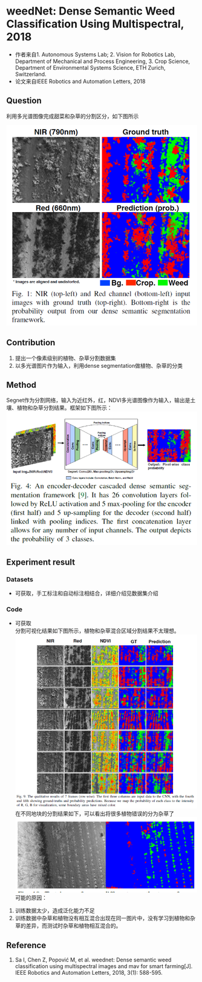 # weedNet: Dense Semantic Weed Classification Using Multispectral, 2018
- 作者来自1. Autonomous Systems Lab; 2. Vision for Robotics Lab, Department of Mechanical and Process Engineering, 3. Crop Science, Department of Environmental Systems Science, ETH Zurich, Switzerland.
- 论文来自IEEE Robotics and Automation Letters, 2018
## Question
利用多光谱图像完成甜菜和杂草的分割区分，如下图所示

![GitHub](https://github.com/ZhipengLiu6/image_cloud/raw/master/paper/multispectural/weednet/method.png "GitHub,Social Coding")



## Contribution

1. 提出一个像素级别的植物、杂草分割数据集
2. 以多光谱图片作为输入，利用dense segmentation做植物、杂草的分类

## Method
Segnet作为分割网络，输入为近红外，红，NDVI多光谱图像作为输入，输出是土壤、植物和杂草分割结果。框架如下图所示：
![GitHub](https://github.com/ZhipengLiu6/image_cloud/raw/master/paper/multispectural/weednet/pipline.png "GitHub,Social Coding")

## Experiment result
### Datasets
- 可获取，手工标注和自动标注相结合，详细介绍见数据集介绍
### Code
- 可获取  
分割可视化结果如下图所示，植物和杂草混合区域分割结果不太理想。  
![GitHub](https://github.com/ZhipengLiu6/image_cloud/raw/master/paper/multispectural/weednet/result.png
 "GitHub,Social Coding")  
在不同地块的分割结果如下，可以看出将很多植物错误的分为杂草了  
![GitHub](https://github.com/ZhipengLiu6/image_cloud/raw/master/paper/multispectural/weednet/result1.png
 "GitHub,Social Coding")    
可能的原因：
1. 训练数据太少，造成泛化能力不足
2. 训练数据中杂草和植物没有相互混合出现在同一图片中，没有学习到植物和杂草的差异，而测试时杂草和植物相互混合的。

## Reference
1. Sa I, Chen Z, Popović M, et al. weednet: Dense semantic weed classification using multispectral images and mav for smart farming[J]. IEEE Robotics and Automation Letters, 2018, 3(1): 588-595.
